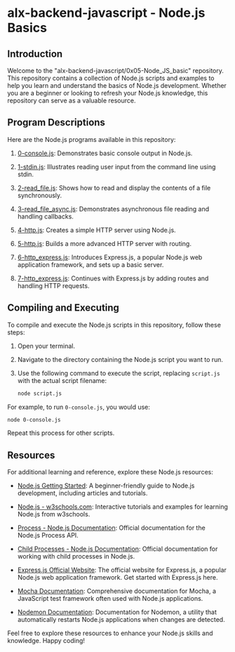 # alx-backend-javascript - Node.js Basics

## Introduction

Welcome to the "alx-backend-javascript/0x05-Node_JS_basic" repository. This repository contains a collection of Node.js scripts and examples to help you learn and understand the basics of Node.js development. Whether you are a beginner or looking to refresh your Node.js knowledge, this repository can serve as a valuable resource.

## Program Descriptions

Here are the Node.js programs available in this repository:

1. [0-console.js](https://github.com/iakev/alx-backend-javascript/blob/main/0x05-Node_JS_basic/0-console.js): Demonstrates basic console output in Node.js.

2. [1-stdin.js](https://github.com/iakev/alx-backend-javascript/blob/main/0x05-Node_JS_basic/1-stdin.js): Illustrates reading user input from the command line using stdin.

3. [2-read_file.js](https://github.com/iakev/alx-backend-javascript/blob/main/0x05-Node_JS_basic/2-read_file.js): Shows how to read and display the contents of a file synchronously.

4. [3-read_file_async.js](https://github.com/iakev/alx-backend-javascript/blob/main/0x05-Node_JS_basic/3-read_file_async.js): Demonstrates asynchronous file reading and handling callbacks.

5. [4-http.js](https://github.com/iakev/alx-backend-javascript/blob/main/0x05-Node_JS_basic/4-http.js): Creates a simple HTTP server using Node.js.

6. [5-http.js](https://github.com/iakev/alx-backend-javascript/blob/main/0x05-Node_JS_basic/5-http.js): Builds a more advanced HTTP server with routing.

7. [6-http_express.js](https://github.com/iakev/alx-backend-javascript/blob/main/0x05-Node_JS_basic/6-http_express.js): Introduces Express.js, a popular Node.js web application framework, and sets up a basic server.

8. [7-http_express.js](https://github.com/iakev/alx-backend-javascript/blob/main/0x05-Node_JS_basic/7-http_express.js): Continues with Express.js by adding routes and handling HTTP requests.

## Compiling and Executing

To compile and execute the Node.js scripts in this repository, follow these steps:

1. Open your terminal.

2. Navigate to the directory containing the Node.js script you want to run.

3. Use the following command to execute the script, replacing `script.js` with the actual script filename:

   ```bash
   node script.js
   ```

For example, to run `0-console.js`, you would use:

```bash
node 0-console.js
```

Repeat this process for other scripts.

## Resources

For additional learning and reference, explore these Node.js resources:

- [Node.js Getting Started](https://nodejs.org/en/docs/guides/getting-started-guide): A beginner-friendly guide to Node.js development, including articles and tutorials.

- [Node.js - w3schools.com](https://www.w3schools.com/nodejs/): Interactive tutorials and examples for learning Node.js from w3schools.

- [Process - Node.js Documentation](https://node.readthedocs.io/en/latest/api/process/): Official documentation for the Node.js Process API.

- [Child Processes - Node.js Documentation](https://nodejs.org/api/child_process.html): Official documentation for working with child processes in Node.js.

- [Express.js Official Website](https://expressjs.com/en/starter/installing.html): The official website for Express.js, a popular Node.js web application framework. Get started with Express.js here.

- [Mocha Documentation](https://mochajs.org/): Comprehensive documentation for Mocha, a JavaScript test framework often used with Node.js applications.

- [Nodemon Documentation](https://github.com/remy/nodemon#nodemon): Documentation for Nodemon, a utility that automatically restarts Node.js applications when changes are detected.

Feel free to explore these resources to enhance your Node.js skills and knowledge. Happy coding!
